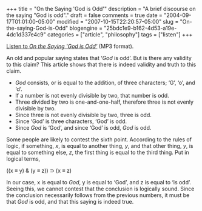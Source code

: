 +++
title = "On the Saying 'God is Odd'"
description = "A brief discourse on the saying \"God is odd\"."
draft = false
comments = true
date = "2004-09-17T01:01:00-05:00"
modified = "2007-10-15T22:20:57-05:00"
slug = "On-the-saying-God-is-Odd"
blogengine = "25bdc1e9-b162-4d53-a19e-4dc1d337e4c9"
categories = ["article", "philosophy"]
tags = ["listen"]
+++

<div class="note">
<p>
<a href="http://media.strivinglife.com/onthesayinggodisodd.mp3">Listen to <cite>On the Saying &#39;God is Odd&#39;</cite></a> (MP3 format).
</p>
</div>
<p>
An old and popular saying states that &lsquo;<em>God</em> is odd&rsquo;. But is there any validity to this claim? This article shows that there is indeed validity and truth to this claim. 
</p>
<ul>
	<li><em>God</em> consists, or is equal to the addition, of three characters; &lsquo;G&rsquo;, &lsquo;o&rsquo;, and &lsquo;d&rsquo;.</li>
	<li>If a number is not evenly divisible by two, that number is odd.</li>
	<li>Three divided by two is one-and-one-half, therefore three is not evenly divisible by two.</li>
	<li>Since three is not evenly divisible by two, three is odd.</li>
	<li>Since &lsquo;God&rsquo; is three characters, &lsquo;God&rsquo; is odd.</li>
	<li>Since <em>God</em> is &lsquo;God&rsquo;, and since &lsquo;God&rsquo; is odd, <em>God</em> is odd.</li>
</ul>
<p>
Some people are likely to contest the sixth point. According to the rules of logic, if something, <em>x</em>, is equal to another thing, <em>y</em>, and that other thing, <em>y</em>, is equal to something else, <em>z</em>, the first thing is equal to the third thing. Put in logical terms, 
</p>
<p>
((x &equiv; y) &amp; (y &equiv; z)) &sup; (x &equiv; z) 
</p>
<p>
In our case, x is equal to <em>God</em>, y is equal to &lsquo;God&rsquo;, and z is equal to &lsquo;is odd&rsquo;. Seeing this, we cannot contest that the conclusion is logically sound. Since the conclusion necessarily follows from the previous numbers, it must be that <em>God</em> is odd, and that this saying is indeed true. 
</p>

